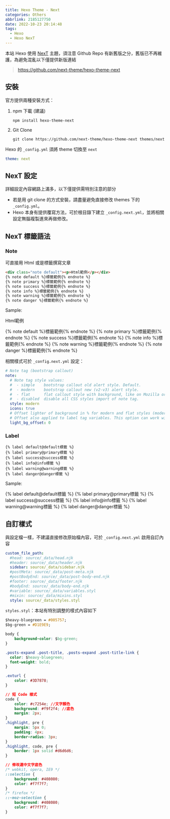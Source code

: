 ```yaml
---
title: Hexo Theme - Next
categories: Others
abbrlink: 2185127750
date: 2022-10-23 20:14:48
tags:
  - Hexo
  - Hexo NexT
---
```


本站 Hexo 使用 [NexT](<https://theme-next.js.org/>) 主題，須注意 Github Repo 有新舊版之分，舊版已不再維護，為避免混亂以下僅提供新版連結

> <https://github.com/next-theme/hexo-theme-next>

## 安裝

官方提供兩種安裝方式：

1. npm 下載 (建議)

    ``` node
    npm install hexo-theme-next
    ```

2. Git Clone

    ``` git
    git clone https://github.com/next-theme/hexo-theme-next themes/next
    ```

Hexo 的 `_config.yml` 須將 theme 切換至 `next`

``` yml
theme: next
```

## NexT 設定

詳細設定內容網路上滿多，以下僅提供需特別注意的部分

* 若是用 git clone 的方式安裝，請盡量避免直接修改 themes 下的 `_config.yml`。
* Hexo 本身有提供覆寫方法，可於根目錄下建立 `_config.next.yml`，並將相關設定無腦複製進來再做修改。

<!-- more -->

## NexT 標籤語法

### Note

可直接用 Html 或是標籤撰寫文章

``` html
<div class="note default"><p>Html範例</p></div>
{% note default %}標籤範例{% endnote %}
{% note primary %}標籤範例{% endnote %}
{% note success %}標籤範例{% endnote %}
{% note info %}標籤範例{% endnote %}
{% note warning %}標籤範例{% endnote %}
{% note danger %}標籤範例{% endnote %}
```

Sample:

<div class="note default"><p>Html範例</p></div>
{% note default %}標籤範例{% endnote %}
{% note primary %}標籤範例{% endnote %}
{% note success %}標籤範例{% endnote %}
{% note info %}標籤範例{% endnote %}
{% note warning %}標籤範例{% endnote %}
{% note danger %}標籤範例{% endnote %}

相關樣式可於 `_config.next.yml` 設定：

``` yaml
# Note tag (bootstrap callout)
note:
  # Note tag style values:
  #  - simple    bootstrap callout old alert style. Default.
  #  - modern    bootstrap callout new (v2-v3) alert style.
  #  - flat      flat callout style with background, like on Mozilla or StackOverflow.
  #  - disabled  disable all CSS styles import of note tag.
  style: modern
  icons: true
  # Offset lighter of background in % for modern and flat styles (modern: -12 | 12; flat: -18 | 6).
  # Offset also applied to label tag variables. This option can work with disabled note tag.
  light_bg_offset: 0
```

### Label

``` text
{% label default@default標籤 %}
{% label primary@primary標籤 %}
{% label success@success標籤 %}
{% label info@info標籤 %}
{% label warning@warning標籤 %}
{% label danger@danger標籤 %}
```

Sample:

{% label default@default標籤 %}
{% label primary@primary標籤 %}
{% label success@success標籤 %}
{% label info@info標籤 %}
{% label warning@warning標籤 %}
{% label danger@danger標籤 %}

## 自訂樣式

與設定檔一樣，不建議直接修改原始檔內容，可於 `_config.next.yml` 啟用自訂內容

``` yml
custom_file_path:
  #head: source/_data/head.njk
  #header: source/_data/header.njk
  sidebar: source/_data/sidebar.njk
  #postMeta: source/_data/post-meta.njk
  #postBodyEnd: source/_data/post-body-end.njk
  #footer: source/_data/footer.njk
  #bodyEnd: source/_data/body-end.njk
  #variable: source/_data/variables.styl
  #mixin: source/_data/mixins.styl
  style: source/_data/styles.styl
```

`styles.styl`：本站有特別調整的樣式內容如下

``` css
$heavy-bluegreen = #005757;
$bg-green = #D1E9E9;

body {
    background-color: $bg-green;
}

.posts-expand .post-title, .posts-expand .post-title-link {
  color: $heavy-bluegreen;
  font-weight: bold;
}

.exturl {
    color: #3D7878;
}

// 短 Code 樣式
code {
    color: #c7254e; //文字顏色
    background: #f9f2f4; //底色
    margin: 2px;
}
.highlight, pre {
    margin: 5px 0;
    padding: 4px;
    border-radius: 3px;
}
.highlight, code, pre {
    border: 1px solid #d6d6d6;
}

// 修改選中文字底色
/* webkit, opera, IE9 */
::selection { 
    background: #408080;
    color: #f7f7f7;
}
/* firefox */
::-moz-selection {
    background: #408080;
    color: #f7f7f7;
}
```
